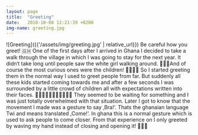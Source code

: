```yaml
---
layout: page
title:  "Greeting"
date:   2018-10-08 12:21:39 +0200
img-name: greeting.jpg
---
```


![Greeting]({{'/assets/img/greeting.jpg' | relative_url}})
Be careful how you greet! 🇬🇭 One of the first days after I arrived in Ghana I decided to take a walk through the village in which I was going to stay for the next year. It didn‘t take long until people saw the white girl walking around. 🚶🏻‍♀️And of course the most curious ones were the children! 👦🏾👧🏾 So I started greeting them in the normal way I used to greet people from far. But suddenly all these kids started coming towards me and after a few seconds I was surrounded by a little crowd of children all with expectations written into their faces. 👦🏾👧🏾🙍🏻‍♀️👦🏾👦🏾 They seemed to be waiting for something and I was just totally overwhelmed with that situation. Later I got to know that the movement I made was a gesture to say ‚Bra!‘. Thats the ghanaian language Twi and means translated ,Come!‘. In ghana this is a normal gesture which is used to ask people to come closer. From that experience on I only greeted by waving my hand instead of closing and opening it! 👋🏽🙂